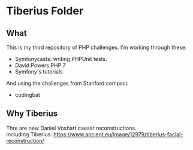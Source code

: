 # Tiberius Folder
## What
This is my third repository of PHP challenges.
I'm working through these:
* Symfonycasts: writing PHPUnit tests.
* David Powers PHP 7
* Symfony's tutorials

And using the challenges from Stanford compsci:
* codingbat

## Why Tiberius
Thre are new Daniel Voshart caesar reconstructions.  
Including Tiberius:
https://www.ancient.eu/image/12979/tiberius-facial-reconstruction/

